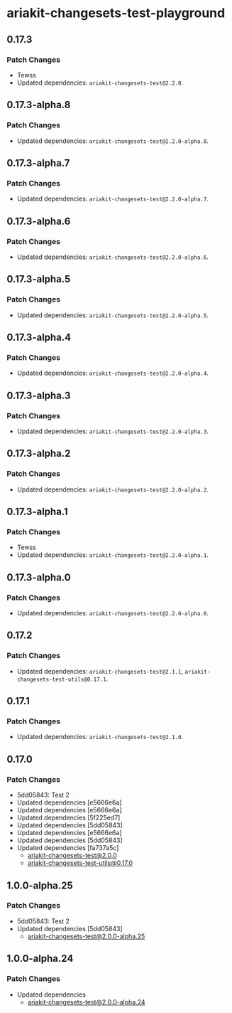 # ariakit-changesets-test-playground

## 0.17.3

### Patch Changes

- Tewss
- Updated dependencies: `ariakit-changesets-test@2.2.0`.

## 0.17.3-alpha.8

### Patch Changes

- Updated dependencies: `ariakit-changesets-test@2.2.0-alpha.8`.

## 0.17.3-alpha.7

### Patch Changes

- Updated dependencies: `ariakit-changesets-test@2.2.0-alpha.7`.

## 0.17.3-alpha.6

### Patch Changes

- Updated dependencies: `ariakit-changesets-test@2.2.0-alpha.6`.

## 0.17.3-alpha.5

### Patch Changes

- Updated dependencies: `ariakit-changesets-test@2.2.0-alpha.5`.

## 0.17.3-alpha.4

### Patch Changes

- Updated dependencies: `ariakit-changesets-test@2.2.0-alpha.4`.

## 0.17.3-alpha.3

### Patch Changes

- Updated dependencies: `ariakit-changesets-test@2.2.0-alpha.3`.

## 0.17.3-alpha.2

### Patch Changes

- Updated dependencies: `ariakit-changesets-test@2.2.0-alpha.2`.

## 0.17.3-alpha.1

### Patch Changes

- Tewss
- Updated dependencies: `ariakit-changesets-test@2.2.0-alpha.1`.

## 0.17.3-alpha.0

### Patch Changes

- Updated dependencies: `ariakit-changesets-test@2.2.0-alpha.0`.

## 0.17.2

### Patch Changes

- Updated dependencies: `ariakit-changesets-test@2.1.1`, `ariakit-changesets-test-utils@0.17.1`.

## 0.17.1

### Patch Changes

- Updated dependencies: `ariakit-changesets-test@2.1.0`.

## 0.17.0

### Patch Changes

- 5dd05843: Test 2
- Updated dependencies [e5666e6a]
- Updated dependencies [e5666e6a]
- Updated dependencies [5f225ed7]
- Updated dependencies [5dd05843]
- Updated dependencies [e5666e6a]
- Updated dependencies [5dd05843]
- Updated dependencies [fa737a5c]
  - ariakit-changesets-test@2.0.0
  - ariakit-changesets-test-utils@0.17.0

## 1.0.0-alpha.25

### Patch Changes

- 5dd05843: Test 2
- Updated dependencies [5dd05843]
  - ariakit-changesets-test@2.0.0-alpha.25

## 1.0.0-alpha.24

### Patch Changes

- Updated dependencies
  - ariakit-changesets-test@2.0.0-alpha.24
